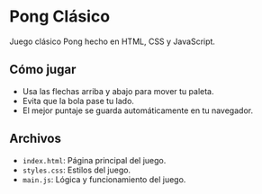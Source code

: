 # Pong Clásico

Juego clásico Pong hecho en HTML, CSS y JavaScript.

## Cómo jugar
- Usa las flechas arriba y abajo para mover tu paleta.
- Evita que la bola pase tu lado.
- El mejor puntaje se guarda automáticamente en tu navegador.

## Archivos
- `index.html`: Página principal del juego.
- `styles.css`: Estilos del juego.
- `main.js`: Lógica y funcionamiento del juego.
